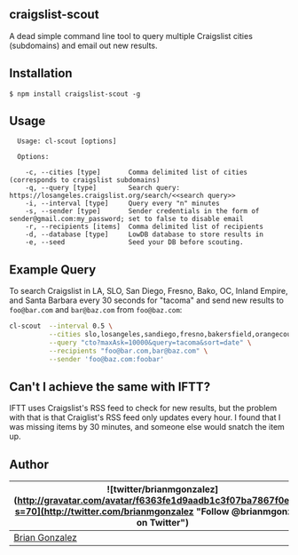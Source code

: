 craigslist-scout
----------------

A dead simple command line tool to query multiple Craigslist cities (subdomains) and email out new results.

Installation
------------

```shell
$ npm install craigslist-scout -g
```

Usage
-----

````
  Usage: cl-scout [options]

  Options:

    -c, --cities [type]       Comma delimited list of cities (corresponds to craigslist subdomains)
    -q, --query [type]        Search query: https://losangeles.craigslist.org/search/<<search query>>
    -i, --interval [type]     Query every "n" minutes
    -s, --sender [type]       Sender credentials in the form of sender@gmail.com:my_password; set to false to disable email
    -r, --recipients [items]  Comma delimited list of recipients
    -d, --database [type]     LowDB database to store results in
    -e, --seed                Seed your DB before scouting.
````

Example Query
-------------

To search Craigslist in LA, SLO, San Diego, Fresno, Bako, OC, Inland Empire, and Santa Barbara every 30 seconds for "tacoma" and send new results to `foo@bar.com` and `bar@baz.com` from `foo@baz.com`:

```bash
cl-scout  --interval 0.5 \
          --cities slo,losangeles,sandiego,fresno,bakersfield,orangecounty,inlandempire,santabarbara \
          --query "cto?maxAsk=10000&query=tacoma&sort=date" \
          --recipients "foo@bar.com,bar@baz.com" \
          --sender 'foo@baz.com:foobar'
```

Can't I achieve the same with IFTT?
-----------------------------------

IFTT uses Craigslist's RSS feed to check for new results, but the problem with that is that Craiglist's RSS feed only updates every hour. I found that I was missing items by 30 minutes, and someone else would snatch the item up.


## Author
| ![twitter/brianmgonzalez](http://gravatar.com/avatar/f6363fe1d9aadb1c3f07ba7867f0e854?s=70](http://twitter.com/brianmgonzalez "Follow @brianmgonzalez on Twitter") |
|---|
| [Brian Gonzalez](http://briangonzalez.org) |
